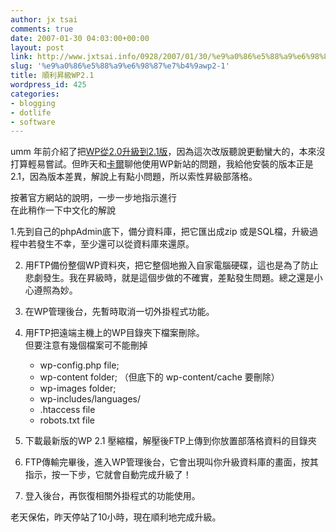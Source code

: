 ```yaml
---
author: jx tsai
comments: true
date: 2007-01-30 04:03:00+00:00
layout: post
link: http://www.jxtsai.info/0928/2007/01/30/%e9%a0%86%e5%88%a9%e6%98%87%e7%b4%9awp2-1/
slug: '%e9%a0%86%e5%88%a9%e6%98%87%e7%b4%9awp2-1'
title: 順利昇級WP2.1
wordpress_id: 425
categories:
- blogging
- dotlife
- software
---
```


umm 年前介紹了把[WP從2.0升級到2.1版](http://umm.formosa319.org/archives/112)，因為這次改版聽說更動蠻大的，本來沒打算輕易嘗試。但昨天和[卡爾](http://www.formosa319.org/karlmarx/)聊他使用WP新站的問題，我給他安裝的版本正是2.1，因為版本差異，解說上有點小問題，所以索性昇級部落格。  
  
按著官方網站的說明，一步一步地指示進行  
在此稍作一下中文化的解說  
  
1.先到自己的phpAdmin底下，備分資料庫，把它匯出成zip 或是SQL檔，升級過程中若發生不幸，至少還可以從資料庫來還原。  
  
2. 用FTP備份整個WP資料夾，把它整個地搬入自家電腦硬碟，這也是為了防止悲劇發生。我在昇級時，就是這個步做的不確實，差點發生問題。總之還是小心遵照為妙。  
  
3. 在WP管理後台，先暫時取消一切外掛程式功能。  
  
4. 用FTP把遠端主機上的WP目錄夾下檔案刪除。  
   但要注意有幾個檔案可不能刪掉  
   * wp-config.php file;  
   * wp-content folder; （但底下的 wp-content/cache 要刪除）  
   * wp-images folder;  
   * wp-includes/languages/   
   * .htaccess file  
   * robots.txt file    
  
5. 下載最新版的WP 2.1 壓縮檔，解壓後FTP上傳到你放置部落格資料的目錄夾  
  
6. FTP傳輸完畢後，進入WP管理後台，它會出現叫你升級資料庫的畫面，按其指示，按一下步，它就會自動完成升級了！  
  
7. 登入後台，再恢復相關外掛程式的功能使用。  
  
老天保佑，昨天停站了10小時，現在順利地完成升級。
